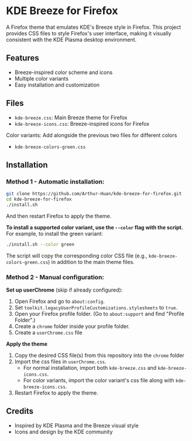 # KDE Breeze for Firefox

A Firefox theme that emulates KDE's Breeze style in Firefox. This project provides CSS files to style Firefox's user interface, making it visually consistent with the KDE Plasma desktop environment.

## Features
- Breeze-inspired color scheme and icons
- Multiple color variants
- Easy installation and customization

## Files
- `kde-breeze.css`: Main Breeze theme for Firefox
- `kde-breeze-icons.css`: Breeze-inspired icons for Firefox

Color variants: Add alongside the previous two files for different colors

- `kde-breeze-colors-green.css`

## Installation

### Method 1 - Automatic installation:

   ```bash
   git clone https://github.com/Arthur-Huan/kde-breeze-for-firefox.git
   cd kde-breeze-for-firefox
   ./install.sh
   ```
   And then restart Firefox to apply the theme.
   
   **To install a supported color variant, use the `--color` flag with the script.**
   For example, to install the green variant:
   
   ```bash
   ./install.sh --color green
   ```
   The script will copy the corresponding color CSS file (e.g., `kde-breeze-colors-green.css`) in addition to the main theme files.

### Method 2 - Manual configuration:

**Set up userChrome** (skip if already configured):

1. Open Firefox and go to `about:config`.
2. Set `toolkit.legacyUserProfileCustomizations.stylesheets` to `true`.
3. Open your Firefox profile folder. (Go to `about:support` and find "Profile Folder".)
4. Create a `chrome` folder inside your profile folder.
5. Create a `userChrome.css` file

**Apply the theme**

1. Copy the desired CSS file(s) from this repository into the `chrome` folder
2. Import the css files in `userChrome.css`.
   * For normal installation, import both `kde-breeze.css` and `kde-breeze-icons.css`.
   * For color variants, import the color variant's css file along with `kde-breeze-icons.css`.
3. Restart Firefox to apply the theme.

## Credits
- Inspired by KDE Plasma and the Breeze visual style
- Icons and design by the KDE community
